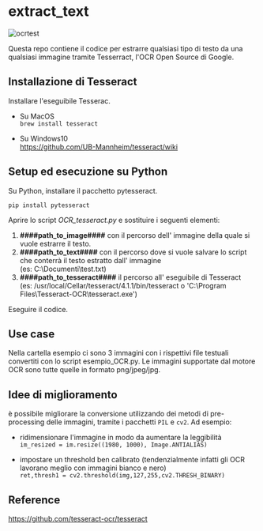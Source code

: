 # extract_text

![ocrtest](https://user-images.githubusercontent.com/76904889/139340658-877bb2fe-9bb2-42d2-884e-12b22466b168.gif) <br>

Questa repo contiene il codice per estrarre qualsiasi tipo di testo da una qualsiasi immagine tramite Tesserract, l'OCR Open Source di Google.
<br>
 
## Installazione di Tesseract
Installare l'eseguibile Tesserac.

- Su MacOS <br>
`brew install tesseract `


- Su Windows10<br>
https://github.com/UB-Mannheim/tesseract/wiki


## Setup ed esecuzione su Python

Su Python, installare il pacchetto pytesseract.

`pip install pytesseract`



Aprire lo script *OCR_tesseract.py* e
sostituire i seguenti elementi:

1. **####path_to_image####** con il percorso dell' immagine della quale si vuole estrarre il testo. 
2. **####path_to_text####** con il percorso dove si vuole salvare lo script che conterrà il testo estratto dall' immagine <br> (es: C:\Documenti\test.txt)
3. **####path_to_tesseract####** il percorso all' eseguibile di Tesseract <br>
(es: /usr/local/Cellar/tesseract/4.1.1/bin/tesseract o 'C:\Program Files\Tesseract-OCR\tesseract.exe')

Eseguire il codice.



## Use case 
Nella cartella esempio ci sono 3 immagini con i rispettivi file testuali convertiti con lo script esempio_OCR.py.
Le immagini supportate dal motore OCR sono tutte quelle in formato png/jpeg/jpg.

## Idee di miglioramento
è possibile migliorare la conversione utilizzando dei metodi di pre-processing delle immagini, tramite i pacchetti `PIL` e `cv2`. Ad esempio:

- ridimensionare l'immagine in modo da aumentare la leggibilità <br>
`im_resized = im.resize((1980, 1000), Image.ANTIALIAS)`

- impostare un threshold ben calibrato (tendenzialmente infatti gli OCR lavorano meglio con immagini bianco e nero) <br>
`ret,thresh1 = cv2.threshold(img,127,255,cv2.THRESH_BINARY)`

## Reference
https://github.com/tesseract-ocr/tesseract
